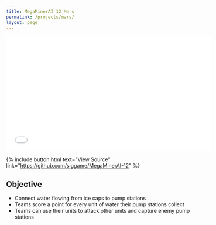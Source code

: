 ```yaml
---
title: MegaMinerAI 12 Mars
permalink: /projects/mars/
layout: page
---
```


<iframe width="560" height="315" src="//www.youtube.com/embed/ErwgfRSyGTA" frameborder="0" allowfullscreen></iframe>

{% include button.html text="View Source" link="https://github.com/siggame/MegaMinerAI-12" %}

## Objective

* Connect water flowing from ice caps to pump stations
* Teams score a point for every unit of water their pump stations collect
* Teams can use their units to attack other units and capture enemy pump stations

